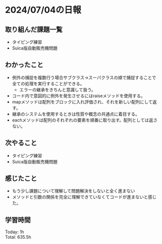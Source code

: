 # 2024/07/04の日報
## 取り組んだ課題一覧
* タイピング練習
* Suica版自動販売機問題
## わかったこと
* 例外の捕捉を複数行う場合サブクラス→スーパクラスの順で捕捉することで全ての処理を実行することができる。
  *  エラーの継承をきちんと意識して扱う。
* コード内で意図的に例外を発生させるにはraiseメソッドを使用する。
* mapメソッドは配列をブロックに入れ評価され、それを新しい配列にして返す。
* 継承のシステムを使用するときは性質や概念の共通点に着目する。
* eachメソッドは配列のそれぞれの要素を順番に取り出す。配列としては返さない。
## 次やること
* タイピング練習
* Suica版自動販売機問題
## 感じたこと
* もう少し課題について理解して問題解決をしないと全く進まない
* メソッドと引数の関係を完全に理解できていなくてコードが進まないと感じた。
## 学習時間
Today: 1h<br>
Total: 635.5h
